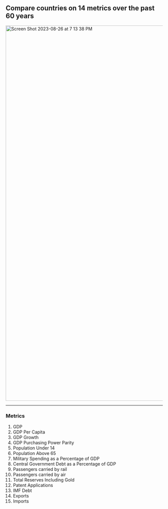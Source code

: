 ## Compare countries on 14 metrics over the past 60 years
<img width="1200" alt="Screen Shot 2023-08-26 at 7 13 38 PM" src="https://github.com/selmetwa/Country-Bubbles/assets/46908343/38dc850f-bfea-4964-962a-ece75c47132b">

---

### Metrics
1. GDP
2. GDP Per Capita
3. GDP Growth
4. GDP Purchasing Power Parity
5. Population Under 14
6. Population Above 65
7. Military Spending as a Percentage of GDP
8. Central Government Debt as a Percentage of GDP
9. Passengers carried by rail
10. Passengers carried by air
11. Total Reserves Including Gold
12. Patent Applications
13. IMF Debt
14. Exports
15. Imports

